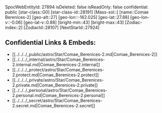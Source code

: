 ﻿---
location: [27.88,162.025,27]
type: Star
tags:
- astro/Star

---
SpocWebEntityId: 27894
isDeleted: false
isReadOnly: false
confidential: public
[star-class::G0]
[star-class-id::28191]
[Mass-sol::]
[name::Comae Berenices-2]
[geo-alt::27]
[geo-lon::-162.025]
[geo-lat::27.88]
[geo-lon-v::-0.06]
[geo-lat-v::0.88]
[bright-min::43]
[bright-max::43]
[Zodiac-index::2]
[ZodiacId::28107]
[NextStarId::27924]



## Confidential Links & Embeds: 
- [[../../../_public/astro/Star/Comae_Berenices-2.md|Comae_Berenices-2]] 
- [[../../../_internal/astro/Star/Comae_Berenices-2.internal.md|Comae_Berenices-2.internal]] 
- [[../../../_protect/astro/Star/Comae_Berenices-2.protect.md|Comae_Berenices-2.protect]] 
- [[../../../_private/astro/Star/Comae_Berenices-2.private.md|Comae_Berenices-2.private]] 
- [[../../../_personal/astro/Star/Comae_Berenices-2.personal.md|Comae_Berenices-2.personal]] 
- [[../../../_secret/astro/Star/Comae_Berenices-2.secret.md|Comae_Berenices-2.secret]]

